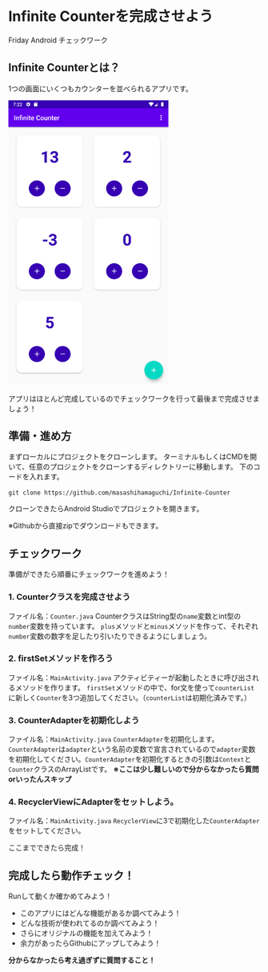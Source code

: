 # Infinite Counterを完成させよう

Friday Android チェックワーク

## Infinite Counterとは？
1つの画面にいくつもカウンターを並べられるアプリです。

<img src="https://github.com/masashihamaguchi/Infinite-Counter/blob/master/image.png" width="320px" alt="完成イメージ">

アプリはほとんど完成しているのでチェックワークを行って最後まで完成させましょう！

## 準備・進め方

まずローカルにプロジェクトをクローンします。
ターミナルもしくはCMDを開いて、任意のプロジェクトをクローンするディレクトリーに移動します。
下のコードを入れます。
```
git clone https://github.com/masashihamaguchi/Infinite-Counter
```
クローンできたらAndroid Studioでプロジェクトを開きます。

※Githubから直接zipでダウンロードもできます。

## チェックワーク
準備ができたら順番にチェックワークを進めよう！

### 1. Counterクラスを完成させよう
ファイル名：`Counter.java`
CounterクラスはString型の`name`変数とint型の`number`変数を持っています。
`plus`メソッドと`minus`メソッドを作って、それぞれ`number`変数の数字を足したり引いたりできるようにしましょう。

### 2. firstSetメソッドを作ろう
ファイル名：`MainActivity.java`
アクティビティーが起動したときに呼び出されるメソッドを作ります。
`firstSet`メソッドの中で、for文を使って`counterList`に新しく`Counter`を3つ追加してください。（`counterList`は初期化済みです。）

### 3. CounterAdapterを初期化しよう
ファイル名：`MainActivity.java`
`CounterAdapter`を初期化します。`CounterAdapter`は`adapter`という名前の変数で宣言されているので`adapter`変数を初期化してください。`CounterAdapter`を初期化するときの引数は`Context`と`Counter`クラスのArrayListです。
**※ここは少し難しいので分からなかったら質問orいったんスキップ**

### 4. RecyclerViewにAdapterをセットしよう。
ファイル名：`MainActivity.java`
`RecyclerView`に3で初期化した`CounterAdapter`をセットしてください。

ここまでできたら完成！

## 完成したら動作チェック！
Runして動くか確かめてみよう！
- このアプリにはどんな機能があるか調べてみよう！
- どんな技術が使われてるのか調べてみよう！
- さらにオリジナルの機能を加えてみよう！
- 余力があったらGithubにアップしてみよう！

**分からなかったら考え過ぎずに質問すること！**
